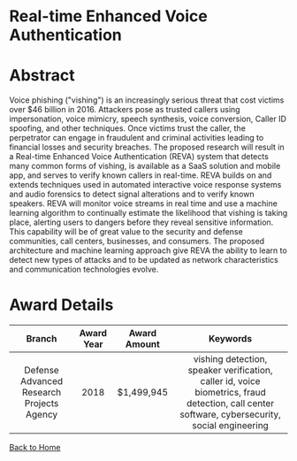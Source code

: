 
Real-time Enhanced Voice Authentication
=======================================

# Abstract


Voice phishing ("vishing") is an increasingly serious threat that cost victims over $46 billion in 2016. Attackers pose as trusted callers using impersonation, voice mimicry, speech synthesis, voice conversion, Caller ID spoofing, and other techniques. Once victims trust the caller, the perpetrator can engage in fraudulent and criminal activities leading to financial losses and security breaches. The proposed research will result in a Real-time Enhanced Voice Authentication (REVA) system that detects many common forms of vishing, is available as a SaaS solution and mobile app, and serves to verify known callers in real-time. REVA builds on and extends techniques used in automated interactive voice response systems and audio forensics to detect signal alterations and to verify known speakers. REVA will monitor voice streams in real time and use a machine learning algorithm to continually estimate the likelihood that vishing is taking place, alerting users to dangers before they reveal sensitive information. This capability will be of great value to the security and defense communities, call centers, businesses, and consumers. The proposed architecture and machine learning approach give REVA the ability to learn to detect new types of attacks and to be updated as network characteristics and communication technologies evolve.  

# Award Details

|Branch|Award Year|Award Amount|Keywords|
| :---: | :---: | :---: | :---: |
|Defense Advanced Research Projects Agency|2018|$1,499,945|vishing detection, speaker verification, caller id, voice biometrics, fraud detection, call center software, cybersecurity, social engineering|
  
  


[Back to Home](https://github.com/chrischow/dod_sbir_awards#1218)